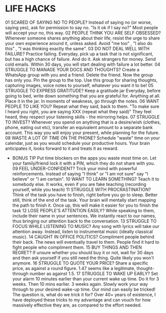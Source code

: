 # LIFE HACKS

01 SCARED OF SAYING NO TO PEOPLE?
Instead of saying no (or worse, saying
yes), ask for permission to say no.
"Is it ok if I say no?"
Most people will accept your no, this way.
02
PEOPLE THINK YOU ARE
SELF OBSESSED?
Whenever someone shares anything
about their life, resist the urge to
share your own experience around
it, unless asked.
Avoid "me too"
,
"I also do this"
,
"I was thinking exactly the same".
03
DO NOT DEAL WELL
WITH FAILURE?
Practice failing.
Everyday, pick up a task that is not
significant, but has a high chance of
failure. And do it.
Ask strangers for money.
Send cold emails.
Within 30 days, you will start dealing
with failure a lot better.
04
STRUGGLE TO MANAGE YOUR
DOCS AND THOUGHTS?
Create a WhatsApp group with
you and a friend.
Delete the friend.
Now the group has only you.
Pin the group to the top.
Use this group for sharing thoughts,
capturing images, voice notes to
yourself, whatever you want it to be!
05
STRUGGLE TO EXPRESS
GRATITUDE?
Keep a gratitude jar
Everyday, before going to bed, write
down something that you are grateful
for. Anything at all.
Place it in the jar.
In moments of weakness,
go through the notes.
06
WANT PEOPLE TO
LIKE YOU?
Repeat what they said, back to them.
"To make sure I heard you right,
you are saying XXX (repeat what
they said)"
They feel heard, they respect your
listening skills - the mirroring helps.
07
STRUGGLE TO
INVEST?
Whenever you spend on anything
that is a desire/wish (clothes, phone,
eating out etc), transfer an
equivalent amount to a separate
bank account.
This way you will enjoy your present,
while planning for the future.
08
WASTE A LOT OF TIME
ON THE PHONE?
Schedule "waste" time on your
calendar, just as you would
schedule your productive hours.
Your brain anticipates it, looks
forward to it and treats it as reward.
+ BONUS TIP
Put time blockers on the apps you
waste most time on.
Let your family/friend lock it with a
PIN, which they do not share with you.
09 FEEL UNDER-CONFIDENT?
Trick your mind with powerful
reinforcements.
Instead of saying "I think" or "I am
not sure" say "I believe" or "I am
certain".
10
WANT TO LEARN
SOMETHING?
Teach it to somebody else.
It works, even if you are fake
teaching (recording yourself,
while you teach)
11
STRUGGLE WITH
PROCRASTINATION?
Think of the task you have to finish,
right before you go to sleep. Better
still, think of the end of the task.
Your brain will mentally start mapping
the path to finish it. Once up, this will
make it easier for you to finish the task
12
LOSE PEOPLE'S
ATTENTION EASILY?
While speaking to them, include
their name in your sentences.
We instantly react to our names,
thus bringing our attention back to
the conversation.
13
STRUGGLE TO FOCUS WHILE
LISTENING TO MUSIC?
Any song with lyrics will take our
attention away.
Instead, listen to instrumental
music (ideally classical music).
14
CAUGHT IN OFFICE
POLITICS?
Compliment people behind their
back. The news will eventually
travel to them.
People find it hard to fight people
who compliment them.
15
BUY THINGS AND
THEN REGRET?
If unsure whether you should buy
it or not, wait for 30 days and
then ask yourself if you still need
the thing.
Quite likely you won't anymore.
16
STRUGGLE TO QUOTE
YOUR PRICE?
Share a specific price, as against
a round figure. 1.47 seems like a
legitimate, thought-through number
as against 1.5.
17
STRUGGLE TO WAKE
UP EARLY?
Set your alarm 10 minutes earlier
than your current wake up time.
Do it for 3 weeks. Then 10 mins
earlier. 3 weeks again.
Slowly work your way through to
your desired wake-up time.
Our mind can easily be tricked!
The question is, what do we trick it for? Over
40+ years of existence, I have deployed these
tricks to my advantage and can vouch for how
massively effective they are, as compared to
the effort needed.